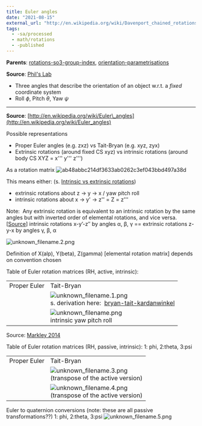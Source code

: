 ```yaml
---
title: Euler angles
date: "2021-08-15"
external_url: "http://en.wikipedia.org/wiki/Davenport_chained_rotations"
tags:
  - -sa/processed
  - math/rotations
  - -published
---
```


**Parents**: [rotations-so3-group-index](rotations/rotations-so3-group-index.md), [orientation-parametrisations](orientation-parametrisations.md)  

**Source**: [Phil's Lab](bibliography/phils-lab-sensor-fusion.md)
* Three angles that describe the orientation of an object w.r.t. a *fixed* coordinate system
* Roll $\phi$, Pitch $\theta$, Yaw $\psi$

---

**Source**: [http://en.wikipedia.org/wiki/Euler\_angles](http://en.wikipedia.org/wiki/Euler_angles)

Possible representations

*   Proper Euler angles (e.g. zxz) vs Tait-Bryan (e.g. xyz, zyx)
*   Extrinsic rotations (around fixed CS xyz) vs intrinsic rotations (around body CS XYZ = x''' y''' z''')

As a rotation matrix
![ab48abbc214df3633ab0262c3ef043bbd497a38d](http://wikimedia.org/api/rest_v1/media/math/render/svg/ab48abbc214df3633ab0262c3ef043bbd497a38d)

This means either: (s. [Intrinsic vs extrinsic rotations](rotations/intrinsic-vs-extrinsic-rotations.md))

*   extrinsic rotations about z -> y -> x / yaw pitch roll
*   intrinsic rotations about x -> y' -> z'' = Z = z'''

Note:  Any extrinsic rotation is equivalent to an intrinsic rotation by the same angles but with inverted order of elemental rotations, and vice versa. \[[Source](http://en.wikipedia.org/wiki/Davenport_chained_rotations)\]
intrinsic rotations x-y’-z″ by angles α, β, γ == extrinsic rotations z-y-x by angles γ, β, α

![unknown_filename.2.png](./_resources/Euler_angles.resources/unknown_filename.2.png)

Definition of X(alp), Y(beta), Z(gamma) \[elemental rotation matrix\] depends on convention chosen

Table of Euler rotation matrices (RH, active, intrinsic):

|     |     |
| --- | --- |
| Proper Euler | Tait-Bryan |
|     | ![unknown_filename.1.png](./_resources/euler_angles.resources/unknown_filename.1.png)<br>s. derivation here:  [bryan-tait-kardanwinkel](rotations/bryan-tait-kardanwinkel.md) |
|     | ![unknown_filename.png](./_resources/Euler_angles.resources/unknown_filename.png)<br>intrinsic yaw pitch roll |

Source: [Markley 2014](markley-2014.md)

Table of Euler rotation matrices (RH, passive, intrinsic):
1: phi, 2:theta, 3:psi

|     |     |
| --- | --- |
| Proper Euler | Tait-Bryan |
|     | ![unknown_filename.3.png](./_resources/Euler_angles.resources/unknown_filename.3.png)<br>(transpose of the active version) |
|     | ![unknown_filename.4.png](./_resources/Euler_angles.resources/unknown_filename.4.png)<br>(transpose of the active version) |

Euler to quaternion conversions (note: these are all passive transformations??)
1: phi, 2:theta, 3:psi
![unknown_filename.5.png](./_resources/Euler_angles.resources/unknown_filename.5.png)

